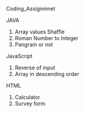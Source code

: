 Coding_Assignmnet

JAVA
1. Array values Shaffle
2. Roman Number to Integer
3. Pangram or not

JavaScript
1. Reverse of input
2. Array in descending order

   
HTML
1. Calculator
2. Survey form
